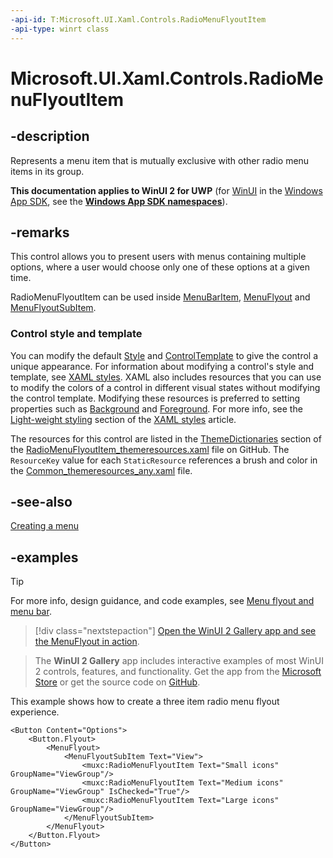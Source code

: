 ```yaml
---
-api-id: T:Microsoft.UI.Xaml.Controls.RadioMenuFlyoutItem
-api-type: winrt class
---
```


# Microsoft.UI.Xaml.Controls.RadioMenuFlyoutItem

<!--
public class RadioMenuFlyoutItem : Windows.UI.Xaml.Controls.MenuFlyoutItem
-->

## -description

Represents a menu item that is mutually exclusive with other radio menu items in its group.

**This documentation applies to WinUI 2 for UWP** (for [WinUI](/windows/apps/winui/winui3/) in the [Windows App SDK](/windows/apps/windows-app-sdk/), see the **[Windows App SDK namespaces](/windows/windows-app-sdk/api/winrt/)**).

## -remarks

This control allows you to present users with menus containing multiple options, where a user would choose only one of these options at a given time.

RadioMenuFlyoutItem can be used inside [MenuBarItem](https://docs.microsoft.com/uwp/api/windows.ui.xaml.controls.menubaritem), [MenuFlyout](https://docs.microsoft.com/uwp/api/windows.ui.xaml.controls.menuflyout) and [MenuFlyoutSubItem](https://docs.microsoft.com/uwp/api/windows.ui.xaml.controls.menuflyoutsubitem).

### Control style and template

You can modify the default [Style](/uwp/api/windows.ui.xaml.frameworkelement.style) and [ControlTemplate](/uwp/api/windows.ui.xaml.controls.controltemplate) to give the control a unique appearance. For information about modifying a control's style and template, see [XAML styles](/windows/apps/design/style/xaml-styles). XAML also includes resources that you can use to modify the colors of a control in different visual states without modifying the control template. Modifying these resources is preferred to setting properties such as [Background](/uwp/api/windows.ui.xaml.controls.control.background) and [Foreground](/uwp/api/windows.ui.xaml.controls.control.foreground). For more info, see the [Light-weight styling](/windows/apps/design/style/xaml-styles#lightweight-styling) section of the [XAML styles](/windows/apps/design/style/xaml-styles) article.

The resources for this control are listed in the [ThemeDictionaries](/windows/apps/design/style/xaml-theme-resources) section of the [RadioMenuFlyoutItem_themeresources.xaml](https://github.com/microsoft/microsoft-ui-xaml/blob/main/dev/RadioMenuFlyoutItem/RadioMenuFlyoutItem_themeresources.xaml) file on GitHub. The `ResourceKey` value for each `StaticResource` references a brush and color in the [Common_themeresources_any.xaml](https://github.com/microsoft/microsoft-ui-xaml/blob/main/dev/CommonStyles/Common_themeresources_any.xaml) file.

## -see-also

[Creating a menu](/windows/apps/design/controls/menus#create-a-menu-flyout-or-a-context-menu)

## -examples

> [!TIP]
> For more info, design guidance, and code examples, see [Menu flyout and menu bar](/windows/apps/design/controls/menus).

> [!div class="nextstepaction"]
> [Open the WinUI 2 Gallery app and see the MenuFlyout in action](winui2gallery:/item/MenuFlyout).

> The **WinUI 2 Gallery** app includes interactive examples of most WinUI 2 controls, features, and functionality. Get the app from the [Microsoft Store](https://www.microsoft.com/store/productId/9MSVH128X2ZT) or get the source code on [GitHub](https://github.com/Microsoft/WinUI-Gallery/tree/winui2).

This example shows how to create a three item radio menu flyout experience.

```Xaml
<Button Content="Options">
    <Button.Flyout>
        <MenuFlyout>
            <MenuFlyoutSubItem Text="View">
                <muxc:RadioMenuFlyoutItem Text="Small icons" GroupName="ViewGroup"/>
                <muxc:RadioMenuFlyoutItem Text="Medium icons" GroupName="ViewGroup" IsChecked="True"/>
                <muxc:RadioMenuFlyoutItem Text="Large icons" GroupName="ViewGroup"/>
            </MenuFlyoutSubItem>
        </MenuFlyout>
    </Button.Flyout>
</Button>
```
